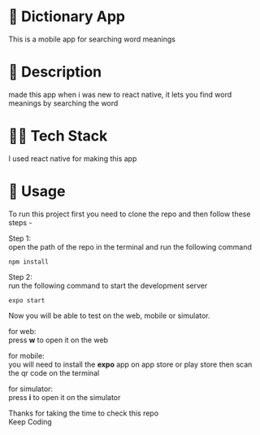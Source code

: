 # 📖 Dictionary App  
This is a mobile app for searching word meanings

# 💬 Description  
made this app when i was new to react native, it lets you find word meanings by searching the word

# 🧑‍💻 Tech Stack  
I used react native for making this app

# 📲 Usage  
To run this project first you need to clone the repo and then follow these steps -   

Step 1:  
open the path of the repo in the terminal and run the following command  
```  
npm install  
```  
Step 2:  
run the following command to start the development server  
```  
expo start  
```  
Now you will be able to test on the web, mobile or simulator.  
  
for web:  
press **w** to open it on the web  
  
for mobile:  
you will need to install the **expo** app on app store or play store then scan the qr code on the terminal  
  
for simulator:  
press **i** to open it on the simulator  
 
Thanks for taking the time to check this repo  
Keep Coding
